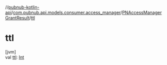 //[pubnub-kotlin-api](../../../index.md)/[com.pubnub.api.models.consumer.access_manager](../index.md)/[PNAccessManagerGrantResult](index.md)/[ttl](ttl.md)

# ttl

[jvm]\
val [ttl](ttl.md): [Int](https://kotlinlang.org/api/latest/jvm/stdlib/kotlin/-int/index.html)
